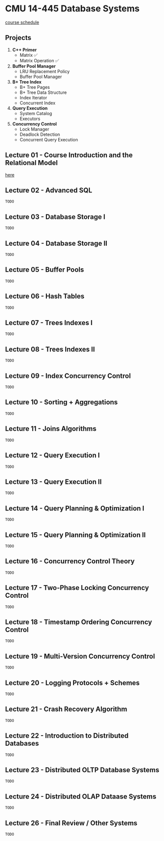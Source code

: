 # CMU 14-445 Database Systems

[course schedule](https://15445.courses.cs.cmu.edu/fall2020/schedule.html)

## Projects

1. **C++ Primer**
   - Matrix ✅
   - Matrix Operation ✅
2. **Buffer Pool Manager**
   - LRU Replacement Policy
   - Buffer Pool Manager
3. **B+ Tree Index**
   - B+ Tree Pages
   - B+ Tree Data Structure
   - Index Iterator
   - Concurrent Index
4. **Query Execution**
   - System Catalog
   - Executors
5. **Concurrency Control**
   - Lock Manager
   - Deadlock Detection
   - Concurrent Query Execution

## Lecture 01 - Course Introduction and the Relational Model

[here](01.Relational.md)

## Lecture 02 - Advanced SQL

`TODO`

## Lecture 03 - Database Storage I

`TODO`

## Lecture 04 - Database Storage II

`TODO`

## Lecture 05 - Buffer Pools

`TODO`

## Lecture 06 - Hash Tables

`TODO`

## Lecture 07 - Trees Indexes I

`TODO`

## Lecture 08 - Trees Indexes II

`TODO`

## Lecture 09 - Index Concurrency Control

`TODO`

## Lecture 10 - Sorting + Aggregations

`TODO`

## Lecture 11 - Joins Algorithms

`TODO`

## Lecture 12 - Query Execution I

`TODO`

## Lecture 13 - Query Execution II

`TODO`

## Lecture 14 - Query Planning & Optimization I

`TODO`

## Lecture 15 - Query Planning & Optimization II

`TODO`

## Lecture 16 - Concurrency Control Theory

`TODO`

## Lecture 17 - Two-Phase Locking Concurrency Control

`TODO`

## Lecture 18 - Timestamp Ordering Concurrency Control

`TODO`

## Lecture 19 - Multi-Version Concurrency Control

`TODO`

## Lecture 20 - Logging Protocols + Schemes

`TODO`

## Lecture 21 - Crash Recovery Algorithm

`TODO`

## Lecture 22 - Introduction to Distributed Databases

`TODO`

## Lecture 23 - Distributed OLTP Database Systems

`TODO`

## Lecture 24 - Distributed OLAP Dataase Systems

`TODO`

## Lecture 26 - Final Review / Other Systems

`TODO`
